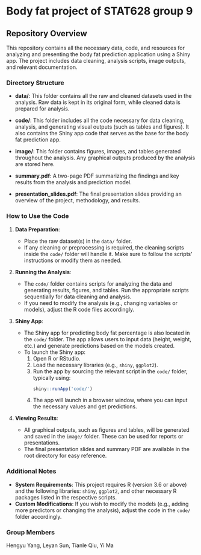 # Body fat project of STAT628 group 9

## Repository Overview

This repository contains all the necessary data, code, and resources for analyzing and presenting the body fat prediction application using a Shiny app. The project includes data cleaning, analysis scripts, image outputs, and relevant documentation.

### Directory Structure

- **data/**: This folder contains all the raw and cleaned datasets used in the analysis. Raw data is kept in its original form, while cleaned data is prepared for analysis.
  
- **code/**: This folder includes all the code necessary for data cleaning, analysis, and generating visual outputs (such as tables and figures). It also contains the Shiny app code that serves as the base for the body fat prediction app.
  
- **image/**: This folder contains figures, images, and tables generated throughout the analysis. Any graphical outputs produced by the analysis are stored here.
  
- **summary.pdf**: A two-page PDF summarizing the findings and key results from the analysis and prediction model.
  
- **presentation_slides.pdf**: The final presentation slides providing an overview of the project, methodology, and results.

### How to Use the Code

1. **Data Preparation**:
   - Place the raw dataset(s) in the `data/` folder.
   - If any cleaning or preprocessing is required, the cleaning scripts inside the `code/` folder will handle it. Make sure to follow the scripts' instructions or modify them as needed.

2. **Running the Analysis**:
   - The `code/` folder contains scripts for analyzing the data and generating results, figures, and tables. Run the appropriate scripts sequentially for data cleaning and analysis.
   - If you need to modify the analysis (e.g., changing variables or models), adjust the R code files accordingly.

3. **Shiny App**:
   - The Shiny app for predicting body fat percentage is also located in the `code/` folder. The app allows users to input data (height, weight, etc.) and generate predictions based on the models created.
   - To launch the Shiny app:
     1. Open R or RStudio.
     2. Load the necessary libraries (e.g., `shiny`, `ggplot2`).
     3. Run the app by sourcing the relevant script in the `code/` folder, typically using:
        ```R
        shiny::runApp('code/')
        ```
     4. The app will launch in a browser window, where you can input the necessary values and get predictions.

4. **Viewing Results**:
   - All graphical outputs, such as figures and tables, will be generated and saved in the `image/` folder. These can be used for reports or presentations.
   - The final presentation slides and summary PDF are available in the root directory for easy reference.

### Additional Notes
- **System Requirements**: This project requires R (version 3.6 or above) and the following libraries: `shiny`, `ggplot2`, and other necessary R packages listed in the respective scripts.
- **Custom Modifications**: If you wish to modify the models (e.g., adding more predictors or changing the analysis), adjust the code in the `code/` folder accordingly.

### Group Members
Hengyu Yang, Leyan Sun, Tianle Qiu, Yi Ma
